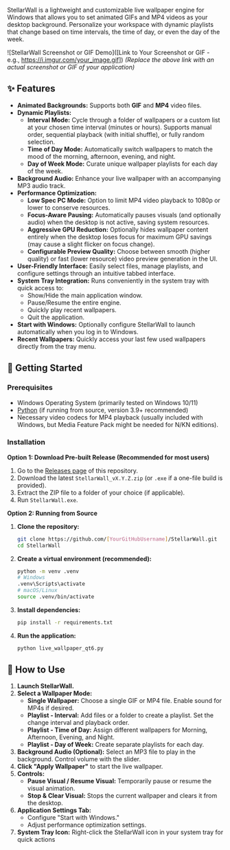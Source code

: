 StellarWall is a lightweight and customizable live wallpaper engine for Windows that allows you to set animated GIFs and MP4 videos as your desktop background. Personalize your workspace with dynamic playlists that change based on time intervals, the time of day, or even the day of the week.

![StellarWall Screenshot or GIF Demo]([Link to Your Screenshot or GIF - e.g., https://i.imgur.com/your_image.gif])
*(Replace the above link with an actual screenshot or GIF of your application)*

## ✨ Features

*   **Animated Backgrounds:** Supports both **GIF** and **MP4** video files.
*   **Dynamic Playlists:**
    *   **Interval Mode:** Cycle through a folder of wallpapers or a custom list at your chosen time interval (minutes or hours). Supports manual order, sequential playback (with initial shuffle), or fully random selection.
    *   **Time of Day Mode:** Automatically switch wallpapers to match the mood of the morning, afternoon, evening, and night.
    *   **Day of Week Mode:** Curate unique wallpaper playlists for each day of the week.
*   **Background Audio:** Enhance your live wallpaper with an accompanying MP3 audio track.
*   **Performance Optimization:**
    *   **Low Spec PC Mode:** Option to limit MP4 video playback to 1080p or lower to conserve resources.
    *   **Focus-Aware Pausing:** Automatically pauses visuals (and optionally audio) when the desktop is not active, saving system resources.
    *   **Aggressive GPU Reduction:** Optionally hides wallpaper content entirely when the desktop loses focus for maximum GPU savings (may cause a slight flicker on focus change).
    *   **Configurable Preview Quality:** Choose between smooth (higher quality) or fast (lower resource) video preview generation in the UI.
*   **User-Friendly Interface:** Easily select files, manage playlists, and configure settings through an intuitive tabbed interface.
*   **System Tray Integration:** Runs conveniently in the system tray with quick access to:
    *   Show/Hide the main application window.
    *   Pause/Resume the entire engine.
    *   Quickly play recent wallpapers.
    *   Quit the application.
*   **Start with Windows:** Optionally configure StellarWall to launch automatically when you log in to Windows.
*   **Recent Wallpapers:** Quickly access your last few used wallpapers directly from the tray menu.

## 🚀 Getting Started

### Prerequisites

*   Windows Operating System (primarily tested on Windows 10/11)
*   [Python](https://www.python.org/downloads/) (if running from source, version 3.9+ recommended)
*   Necessary video codecs for MP4 playback (usually included with Windows, but Media Feature Pack might be needed for N/KN editions).

### Installation

**Option 1: Download Pre-built Release (Recommended for most users)**

1.  Go to the [Releases page](https://github.com/Zumbo06/StellarWall/releases) of this repository.
2.  Download the latest `StellarWall_vX.Y.Z.zip` (or `.exe` if a one-file build is provided).
3.  Extract the ZIP file to a folder of your choice (if applicable).
4.  Run `StellarWall.exe`.

**Option 2: Running from Source**

1.  **Clone the repository:**
    ```bash
    git clone https://github.com/[YourGitHubUsername]/StellarWall.git
    cd StellarWall
    ```
2.  **Create a virtual environment (recommended):**
    ```bash
    python -m venv .venv
    # Windows
    .venv\Scripts\activate
    # macOS/Linux
    source .venv/bin/activate
    ```
3.  **Install dependencies:**
    ```bash
    pip install -r requirements.txt
    ```
4.  **Run the application:**
    ```bash
    python live_wallpaper_qt6.py
    ```

## 📖 How to Use

1.  **Launch StellarWall.**
2.  **Select a Wallpaper Mode:**
    *   **Single Wallpaper:** Choose a single GIF or MP4 file. Enable sound for MP4s if desired.
    *   **Playlist - Interval:** Add files or a folder to create a playlist. Set the change interval and playback order.
    *   **Playlist - Time of Day:** Assign different wallpapers for Morning, Afternoon, Evening, and Night.
    *   **Playlist - Day of Week:** Create separate playlists for each day.
3.  **Background Audio (Optional):** Select an MP3 file to play in the background. Control volume with the slider.
4.  **Click "Apply Wallpaper"** to start the live wallpaper.
5.  **Controls:**
    *   **Pause Visual / Resume Visual:** Temporarily pause or resume the visual animation.
    *   **Stop & Clear Visual:** Stops the current wallpaper and clears it from the desktop.
6.  **Application Settings Tab:**
    *   Configure "Start with Windows."
    *   Adjust performance optimization settings.
7.  **System Tray Icon:** Right-click the StellarWall icon in your system tray for quick actions
